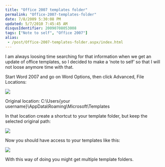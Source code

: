 ```yaml
---
title: "Office 2007 templates folder"
permalink: "Office-2007-templates-folder"
date: 7/8/2009 5:30:08 PM
updated: 5/7/2010 7:45:45 AM
disqusIdentifier: 20090708053008
tags: ["Note to self", "Office 2007"]
alias:
 - /post/Office-2007-templates-folder.aspx/index.html
---
```

I am always loosing time searching for that information when we get an update of office templates, so I decided to make a ‘note to self’ so that I will not loose anymore time with that.

Start Word 2007 and go on Word Options, then click Advanced, File Locations:
<!-- more -->

![](http://farm4.static.flickr.com/3520/3700848410_ecd2a99c44_o.png) 

Original location: C:\Users\{your username}\AppData\Roaming\Microsoft\Templates

In that location create a shortcut to your template folder, but keep the selected original path:

![](http://farm3.static.flickr.com/2557/3700041683_2758eab836_o.png) 

Now you should have access to your templates like this:

![](http://farm3.static.flickr.com/2673/3700864788_72780baef3_o.png) 

With this way of doing you might get multiple template folders.
